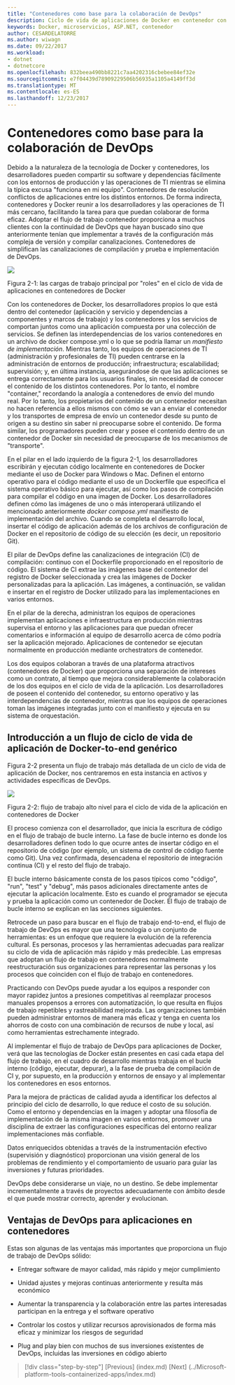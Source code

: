 ```yaml
---
title: "Contenedores como base para la colaboración de DevOps"
description: Ciclo de vida de aplicaciones de Docker en contenedor con la plataforma y las herramientas de Microsoft
keywords: Docker, microservicios, ASP.NET, contenedor
author: CESARDELATORRE
ms.author: wiwagn
ms.date: 09/22/2017
ms.workload:
- dotnet
- dotnetcore
ms.openlocfilehash: 832beea490bb8221c7aa4202316cbebee84ef32e
ms.sourcegitcommit: e7f04439d78909229506b56935a1105a4149ff3d
ms.translationtype: MT
ms.contentlocale: es-ES
ms.lasthandoff: 12/23/2017
---
```

# <a name="containers-as-the-foundation-for-devops-collaboration"></a>Contenedores como base para la colaboración de DevOps

Debido a la naturaleza de la tecnología de Docker y contenedores, los desarrolladores pueden compartir su software y dependencias fácilmente con los entornos de producción y las operaciones de TI mientras se elimina la típica excusa "funciona en mi equipo". Contenedores de resolución conflictos de aplicaciones entre los distintos entornos. De forma indirecta, contenedores y Docker reunir a los desarrolladores y las operaciones de TI más cercano, facilitando la tarea para que puedan colaborar de forma eficaz. Adoptar el flujo de trabajo contenedor proporciona a muchos clientes con la continuidad de DevOps que hayan buscado sino que anteriormente tenían que implementar a través de la configuración más compleja de versión y compilar canalizaciones. Contenedores de simplifican las canalizaciones de compilación y prueba e implementación de DevOps.

![](./media/image1.png)

Figura 2-1: las cargas de trabajo principal por "roles" en el ciclo de vida de aplicaciones en contenedores de Docker

Con los contenedores de Docker, los desarrolladores propios lo que está dentro del contenedor (aplicación y servicio y dependencias a componentes y marcos de trabajo) y los contenedores y los servicios de comportan juntos como una aplicación compuesta por una colección de servicios. Se definen las interdependencias de los varios contenedores en un archivo de docker compose.yml o lo que se podría llamar un *manifiesto de implementación*. Mientras tanto, los equipos de operaciones de TI (administración y profesionales de TI) pueden centrarse en la administración de entornos de producción; infraestructura; escalabilidad; supervisión; y, en última instancia, asegurándose de que las aplicaciones se entrega correctamente para los usuarios finales, sin necesidad de conocer el contenido de los distintos contenedores. Por lo tanto, el nombre "container," recordando la analogía a contenedores de envío del mundo real. Por lo tanto, los propietarios del contenido de un contenedor necesitan no hacen referencia a ellos mismos con cómo se van a enviar el contenedor y los transportes de empresa de envío un contenedor desde su punto de origen a su destino sin saber ni preocuparse sobre el contenido. De forma similar, los programadores pueden crear y posee el contenido dentro de un contenedor de Docker sin necesidad de preocuparse de los mecanismos de "transporte".

En el pilar en el lado izquierdo de la figura 2-1, los desarrolladores escribirán y ejecutan código localmente en contenedores de Docker mediante el uso de Docker para Windows o Mac. Definen el entorno operativo para el código mediante el uso de un Dockerfile que especifica el sistema operativo básico para ejecutar, así como los pasos de compilación para compilar el código en una imagen de Docker. Los desarrolladores definen cómo las imágenes de uno o más interoperará utilizando el mencionado anteriormente *docker compose.yml* manifiesto de implementación del archivo. Cuando se completa el desarrollo local, insertar el código de aplicación además de los archivos de configuración de Docker en el repositorio de código de su elección (es decir, un repositorio Git).

El pilar de DevOps define las canalizaciones de integración (CI) de compilación: continuo con el Dockerfile proporcionado en el repositorio de código. El sistema de CI extrae las imágenes base del contenedor del registro de Docker seleccionada y crea las imágenes de Docker personalizadas para la aplicación. Las imágenes, a continuación, se validan e insertar en el registro de Docker utilizado para las implementaciones en varios entornos.

En el pilar de la derecha, administran los equipos de operaciones implementan aplicaciones e infraestructura en producción mientras supervisa el entorno y las aplicaciones para que puedan ofrecer comentarios e información al equipo de desarrollo acerca de cómo podría ser la aplicación mejorado. Aplicaciones de contenedor se ejecutan normalmente en producción mediante orchestrators de contenedor.

Los dos equipos colaboran a través de una plataforma atractivos (contenedores de Docker) que proporciona una separación de intereses como un contrato, al tiempo que mejora considerablemente la colaboración de los dos equipos en el ciclo de vida de la aplicación. Los desarrolladores de poseen el contenido del contenedor, su entorno operativo y las interdependencias de contenedor, mientras que los equipos de operaciones toman las imágenes integradas junto con el manifiesto y ejecuta en su sistema de orquestación.

## <a name="introduction-to-a-generic-end-to-end-docker-application-life-cycle-workflow"></a>Introducción a un flujo de ciclo de vida de aplicación de Docker-to-end genérico

Figura 2-2 presenta un flujo de trabajo más detallada de un ciclo de vida de aplicación de Docker, nos centraremos en esta instancia en activos y actividades específicas de DevOps.

![](./media/image2.png)

Figura 2-2: flujo de trabajo alto nivel para el ciclo de vida de la aplicación en contenedores de Docker

El proceso comienza con el desarrollador, que inicia la escritura de código en el flujo de trabajo de bucle interno. La fase de bucle interno es donde los desarrolladores definen todo lo que ocurre antes de insertar código en el repositorio de código (por ejemplo, un sistema de control de código fuente como Git). Una vez confirmada, desencadena el repositorio de integración continua (CI) y el resto del flujo de trabajo.

El bucle interno básicamente consta de los pasos típicos como "código", "run", "test" y "debug", más pasos adicionales directamente antes de ejecutar la aplicación localmente. Esto es cuando el programador se ejecuta y prueba la aplicación como un contenedor de Docker. El flujo de trabajo de bucle interno se explican en las secciones siguientes.

Retrocede un paso para buscar en el flujo de trabajo end-to-end, el flujo de trabajo de DevOps es mayor que una tecnología o un conjunto de herramientas: es un enfoque que requiere la evolución de la referencia cultural. Es personas, procesos y las herramientas adecuadas para realizar su ciclo de vida de aplicación más rápido y más predecible. Las empresas que adoptan un flujo de trabajo en contenedores normalmente reestructuración sus organizaciones para representar las personas y los procesos que coinciden con el flujo de trabajo en contenedores.

Practicando con DevOps puede ayudar a los equipos a responder con mayor rapidez juntos a presiones competitivas al reemplazar procesos manuales propensos a errores con automatización, lo que resulta en flujos de trabajo repetibles y rastreabilidad mejorada. Las organizaciones también pueden administrar entornos de manera más eficaz y tenga en cuenta los ahorros de costo con una combinación de recursos de nube y local, así como herramientas estrechamente integrado.

Al implementar el flujo de trabajo de DevOps para aplicaciones de Docker, verá que las tecnologías de Docker están presentes en casi cada etapa del flujo de trabajo, en el cuadro de desarrollo mientras trabaja en el bucle interno (código, ejecutar, depurar), a la fase de prueba de compilación de CI y, por supuesto, en la producción y entornos de ensayo y al implementar los contenedores en esos entornos.

Para la mejora de prácticas de calidad ayuda a identificar los defectos al principio del ciclo de desarrollo, lo que reduce el costo de su solución. Como el entorno y dependencias en la imagen y adoptar una filosofía de implementación de la misma imagen en varios entornos, promover una disciplina de extraer las configuraciones específicas del entorno realizar implementaciones más confiable.

Datos enriquecidos obtenidas a través de la instrumentación efectivo (supervisión y diagnóstico) proporcionan una visión general de los problemas de rendimiento y el comportamiento de usuario para guiar las inversiones y futuras prioridades.

DevOps debe considerarse un viaje, no un destino. Se debe implementar incrementalmente a través de proyectos adecuadamente con ámbito desde el que puede mostrar correcto, aprender y evolucionan.

## <a name="benefits-of-devops-for-containerized-applications"></a>Ventajas de DevOps para aplicaciones en contenedores

Estas son algunas de las ventajas más importantes que proporciona un flujo de trabajo de DevOps sólido:

-   Entregar software de mayor calidad, más rápido y mejor cumplimiento

-   Unidad ajustes y mejoras continuas anteriormente y resulta más económico

-   Aumentar la transparencia y la colaboración entre las partes interesadas participan en la entrega y el software operativo

-   Controlar los costos y utilizar recursos aprovisionados de forma más eficaz y minimizar los riesgos de seguridad

-   Plug and play bien con muchos de sus inversiones existentes de DevOps, incluidas las inversiones en código abierto

>[!div class="step-by-step"]
[Previous] (index.md) [Next] (../Microsoft-platform-tools-containerized-apps/index.md)
